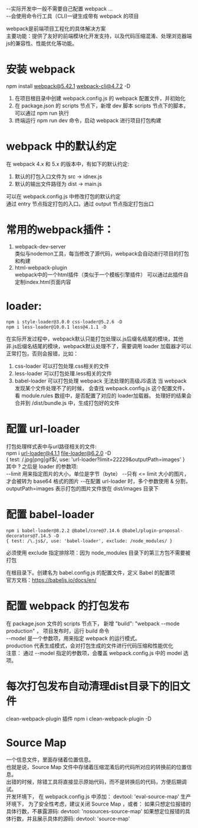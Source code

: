 --实际开发中一般不需要自己配置 webpack ...  
--会使用命令行工具（CLI)一键生成带有 webpack 的项目  


webpack是前端项目工程化的具体解决方案  
主要功能：提供了友好的前端模块化开发支持，以及代码压缩混淆、处理浏览器端js的兼容性、性能优化等功能。  

# 安装 webpack
npm install webpack@5.42.1 webpack-cli@4.7.2 -D  
1. 在项目根目录中创建 webpack.config.js 的 webpack 配置文件，并初始化
2. 在 package.json 的 scripts 节点下，新增 dev 脚本
    scripts 节点下的脚本，可以通过 npm run 执行
3. 终端运行 npm run dev 命令，启动 webpack 进行项目打包构建

# webpack 中的默认约定
在 webpack 4.x 和 5.x 的版本中，有如下的默认约定:   
1. 默认的打包入口文件为 src -> idnex.js
2. 默认的输出文件路径为 dist -> main.js

可以在 webpack.config.js 中修改打包的默认约定  
通过 entry 节点指定打包的入口。通过 output 节点指定打包出口  

# 常用的webpack插件：
1. webpack-dev-server  
    类似与nodemon工具，每当修改了源代码，webpack会自动进行项目的打包和构建
2. html-webpack-plugin  
    webpack中的一个html插件（类似于一个模板引擎插件）
    可以通过此插件自定制index.html页面内容


# loader:  
    npm i style-loader@3.0.0 css-loader@5.2.6 -D  
    npm i less-loader@10.0.1 less@4.1.1 -D  
在实际开发过程中，webpack默认只能打包处理以.js后缀名结尾的模块，其他非.js后缀名结尾的模块，webpack默认处理不了，需要调用 loader 加载器才可以正常打包，否则会报错，比如：
1. css-loader 可以打包处理.css相关的文件
2. less-loader 可以打包处理.less相关的文件
3. babel-loader 可以打包处理 webpack 无法处理的高级JS语法
当 webpack 发现某个文件处理不了的时候， 会查找 webpack.config.js 这个配置文件，看 module.rules 数组中，是否配置了对应的 loader加载器。
处理好的结果会合并到 /dist/bundle.js 中，生成打包好的文件


# 配置 url-loader
打包处理样式表中与url路径相关的文件:  
    npm i url-loader@4.1.1 file-loader@6.2.0 -D  
    { test: /\.jpg|png|gif$/, use: 'url-loader?limit=22229&outputPath=images' }  
其中 ? 之后是 loader 的参数项:  
  --limit 用来指定图片的大小，单位是字节（byte）
  --只有 <= limit 大小的图片，才会被转为 base64 格式的图片
  --在配置 url-loader 时，多个参数使用 & 分割，outputPath=images 表示打包的图片文件放在 dist/images 目录下


# 配置 babel-loader
    npm i babel-loader@8.2.2 @babel/core@7.14.6 @babel/plugin-proposal-decorators@7.14.5 -D  
    { test: /\.js$/, use: 'babel-loader', exclude: /node_modules/ }  
必须使用 exclude 指定排除项：因为 node_modules 目录下的第三方包不需要被打包  

在根目录下。创建名为 babel.config.js 的配置文件，定义 Babel 的配置项  
官方文档：https://babeljs.io/docs/en/  

# 配置 webpack 的打包发布
在 package.json 文件的 scripts 节点下， 新增  "build": "webpack --mode production" ， 项目发布时，运行 build 命令  
--model 是一个参数项，用来指定 webpack 的运行模式。  
production 代表生成模式，会对打包生成的文件进行代码压缩和性能优化  
注意： 通过 --model 指定的参数项，会覆盖 webpack.config.js 中的 model 选项。  


# 每次打包发布自动清理dist目录下的旧文件
clean-webpack-plugin 插件   npm i clean-webpack-plugin -D  



# Source Map
一个信息文件，里面存储着位置信息。  
也就是说，Source Map 文件中存储着压缩混淆后的代码所对应的转换前的位置信息。  
出错的时候，除错工具将直接显示原始代码，而不是转换后的代码，方便后期调试。  
    开发环境下， 在 webpack.config.js 中添加：  devtool: 'eval-source-map'
    生产环境下， 为了安全性考虑，建议关闭 Source Map ，或者：
        如果只想定位报错的具体行数，不暴露源码:
            devtool: 'nosources-source-map'
        如果想定位报错的具体行数，并且展示具体的源码:
            devtool: 'source-map'
